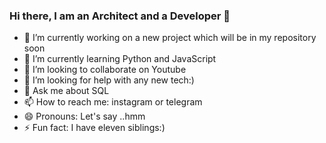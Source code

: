 ### Hi there, I am an Architect and a Developer 👋


- 🔭 I’m currently working on a new project which will be in my repository soon
- 🌱 I’m currently learning Python and JavaScript
- 👯 I’m looking to collaborate on Youtube
- 🤔 I’m looking for help with any new tech:)
- 💬 Ask me about SQL
- 📫 How to reach me: instagram or telegram
- 😄 Pronouns: Let's say ..hmm
- ⚡ Fun fact: I have eleven siblings:)

